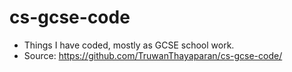 # cs-gcse-code
- Things I have coded, mostly as GCSE school work.
- Source: https://github.com/TruwanThayaparan/cs-gcse-code/
